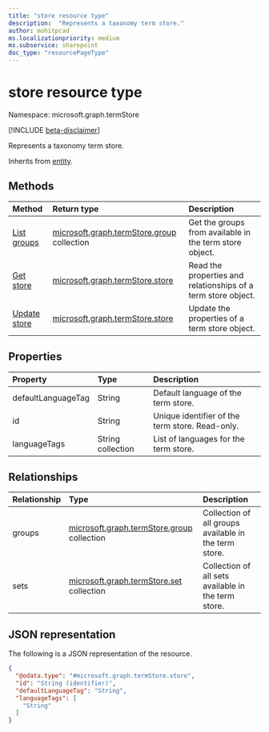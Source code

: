 ```yaml
---
title: "store resource type"
description:  "Represents a taxonomy term store."
author: mohitpcad
ms.localizationpriority: medium
ms.subservice: sharepoint
doc_type: "resourcePageType"
---
```


# store resource type

Namespace: microsoft.graph.termStore

[!INCLUDE [beta-disclaimer](../../includes/beta-disclaimer.md)]

Represents a taxonomy term store.

Inherits from [entity](../resources/entity.md).

## Methods
|Method|Return type|Description
|:---|:---|:---
|[List groups](../api/termstore-list-groups.md)|[microsoft.graph.termStore.group](../resources/termstore-group.md) collection| Get the groups from available in the term store object.|
|[Get store](../api/termstore-store-get.md) | [microsoft.graph.termStore.store](../resources/termstore-store.md) | Read the properties and relationships of a term store object.
|[Update store](../api/termstore-store-update.md) | [microsoft.graph.termStore.store](../resources/termstore-store.md) | Update the properties of a term store object.|

## Properties
|Property|Type|Description
|:---|:---|:---
|defaultLanguageTag | String | Default language of the term store.
|id|String | Unique identifier of the term store. Read-only.
|languageTags | String collection | List of languages for the term store.

## Relationships
|Relationship|Type|Description
|:---|:---|:---
|groups |[microsoft.graph.termStore.group](../resources/termstore-group.md) collection | Collection of all groups available in the term store.
|sets | [microsoft.graph.termStore.set](../resources/termstore-set.md) collection | Collection of all sets available in the term store.


## JSON representation
The following is a JSON representation of the resource.
<!-- {
  "blockType": "resource",
  "keyProperty": "id",
  "@odata.type": "microsoft.graph.termStore.store",
  "baseType": "microsoft.graph.entity",
  "openType": false
}
-->
``` json
{
  "@odata.type": "#microsoft.graph.termStore.store",
  "id": "String (identifier)",
  "defaultLanguageTag": "String",
  "languageTags": [
    "String"
  ]  
}
```

<!--
{
  "type": "#page.annotation",
  "description": "TermStore is the top-level entity used for managing taxonomy for a client",
  "keywords": "termStore,facet,resource",
  "section": "documentation",
  "tocPath": "TermStore",
  "tocBookmarks": {
    "Resources/termStore.store": "#"
  },
  "suppressions": []
}
-->



